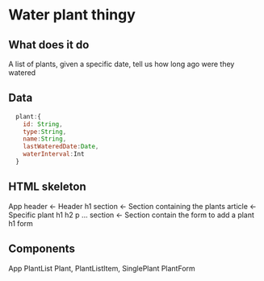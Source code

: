 # Water plant thingy

## What does it do
A list of plants, given a specific date, tell us how long ago were they watered

## Data

```jsx
  plant:{
    id: String,
    type:String,
    name:String,
    lastWateredDate:Date,
    waterInterval:Int
  }
```

## HTML skeleton

App
  header <- Header
    h1 
  section <- Section containing the plants
    article <- Specific plant
      h1
      h2
      p
    ...
  section <- Section contain the form to add a plant
    h1
    form


## Components

App
PlantList
Plant, PlantListItem, SinglePlant
PlantForm